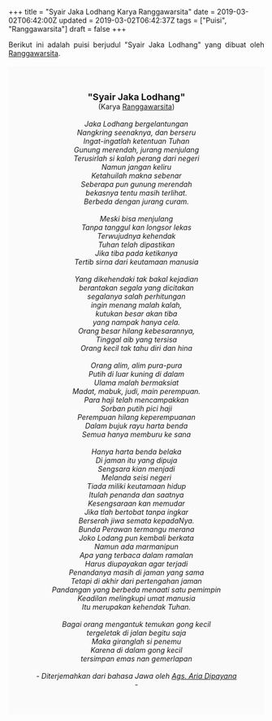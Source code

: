 +++
title = "Syair Jaka Lodhang Karya Ranggawarsita"
date = 2019-03-02T06:42:00Z
updated = 2019-03-02T06:42:37Z
tags = ["Puisi", "Ranggawarsita"]
draft = false
+++

<div dir="ltr" style="text-align: left;" trbidi="on"><div dir="ltr" style="text-align: left;" trbidi="on"><div dir="ltr" style="text-align: left;" trbidi="on"><div style="text-align: justify;">Berikut ini adalah puisi berjudul "Syair Jaka Lodhang" yang dibuat oleh <a href="https://id.wikipedia.org/wiki/Rangga_Warsita" target="_blank">Ranggawarsita</a>.</div><br /><div style="background: #FAFAFA; font-size: 14px; height: auto; margin: 0 auto; padding: 50px; text-align: center; width: auto;"><span style="font-size: 18px;"><b>"Syair Jaka Lodhang"</b></span><br />(Karya <a href="https://www.sekata.web.id/tags/rangga-warsita" target="_blank">Ranggawarsita</a>)<br /><br /><i>Jaka Lodhang bergelantungan<br />Nangkring seenaknya, dan berseru<br />Ingat-ingatlah ketentuan Tuhan<br />Gunung merendah, jurang menjulang<br />Terusirlah si kalah perang dari negeri<br />Namun jangan keliru<br />Ketahuilah makna sebenar<br />Seberapa pun gunung merendah<br />bekasnya  tentu masih terlihat.<br />Berbeda dengan jurang curam.<br /><br />Meski bisa menjulang<br />Tanpa tanggul kan longsor lekas<br />Terwujudnya kehendak<br />Tuhan telah dipastikan<br />Jika tiba pada ketikanya<br />Tertib sirna dari keutamaan manusia<br /><br />Yang dikehendaki tak bakal kejadian<br />berantakan segala yang dicitakan<br />segalanya salah perhitungan<br />ingin menang malah kalah,<br />kutukan besar akan tiba<br />yang nampak hanya cela.<br />Orang besar hilang kebesarannya,<br />Tinggal aib yang tersisa<br />Orang kecil tak tahu diri dan hina<br /><br />Orang alim, alim pura-pura<br />Putih di luar kuning di dalam<br />Ulama malah bermaksiat<br />Madat, mabuk, judi, main perempuan.<br />Para haji telah mencampakkan<br />Sorban putih pici haji<br />Perempuan  hilang keperempuanan<br />Dalam bujuk rayu harta benda<br />Semua hanya memburu ke sana<br /><br />Hanya harta benda belaka<br />Di jaman itu yang dipuja<br />Sengsara kian menjadi<br />Melanda seisi negeri<br />Tiada miliki keutamaan hidup<br />Itulah penanda dan saatnya<br />Kesengsaraan kan memudar<br />Jika tlah bertobat tanpa ingkar<br />Berserah jiwa semata kepadaNya.<br />Bunda Perawan termangu merana<br />Joko Lodang pun kembali berkata<br />Namun ada marmanipun<br />Apa yang terbaca dalam ramalan<br />Harus diupayakan agar terjadi<br />Penandanya masih di jaman yang sama<br />Tetapi di akhir dari pertengahan jaman<br />Pandangan yang berbeda menaati satu pemimpin<br />Keadilan melingkupi umat manusia<br />Itu merupakan kehendak Tuhan.<br /><br />Bagai orang mengantuk temukan gong kecil<br />tergeletak di jalan begitu saja<br />Maka giranglah si penemu<br />Karena di dalam gong kecil<br />tersimpan emas nan gemerlapan<br /><br />- Diterjemahkan dari bahasa Jawa oleh <a href="https://id.wikipedia.org/wiki/Ags._Arya_Dipayana" target="_blank">Ags. Aria Dipayana</a> -</i></div></div></div></div>
